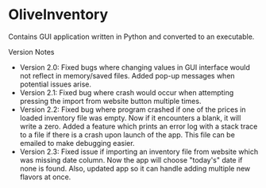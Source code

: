 # OliveInventory
Contains GUI application written in Python and converted to an executable.

Version Notes
* Version 2.0: Fixed bugs where changing values in GUI interface would not reflect in memory/saved files. Added pop-up messages when potential issues arise. 
* Version 2.1: Fixed bug where crash would occur when attempting pressing the import from website button multiple times. 
* Version 2.2: Fixed bug where program crashed if one of the prices in loaded inventory file was empty. Now if it encounters a blank, it will write a zero. Added a feature which prints an error log with a stack trace to a file if there is a crash upon launch of the app. This file can be emailed to make debugging easier. 
* Version 2.3: Fixed issue if importing an inventory file from website which was missing date column. Now the app will choose "today's" date if none is found. Also, updated app so it can handle adding multiple new flavors at once. 
